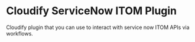 Cloudify ServiceNow ITOM Plugin
========================

Cloudify plugin that you can use to interact with service now ITOM APIs via workflows.
